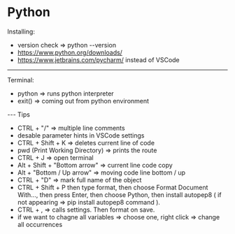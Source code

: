 # Python

Installing:
- version check => python --version
- https://www.python.org/downloads/
- https://www.jetbrains.com/pycharm/ instead of VSCode

---
Terminal:
- python => runs python interpreter
- exit() => coming out from python environment

--- Tips
- CTRL + "/" => multiple line comments
- desable parameter hints in VSCode settings 
- CTRL + Shift + K => deletes current line of code
- pwd (Print Working Directory) => prints the route
- CTRL + J => open terminal
- Alt + Shift + "Bottom arrow" => current line code copy
- Alt + "Bottom / Up arrow" => moving code line bottom / up
- CTRL + "D" => mark full name of the object
- CTRL + Shift + P then type format, then choose Format Document With...,
then press Enter, then choose Python, then install autopep8 ( if not appearing => pip install autopep8 command ).
- CTRL + , => calls settings. Then format on save.
- if we want to chagne all variables => choose one, right click => change all occurrences